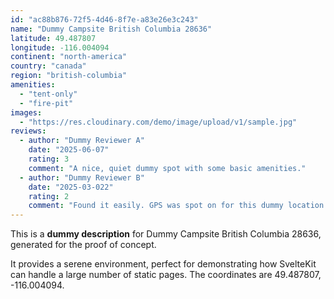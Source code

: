 ```yaml
---
id: "ac88b876-72f5-4d46-8f7e-a83e26e3c243"
name: "Dummy Campsite British Columbia 28636"
latitude: 49.487807
longitude: -116.004094
continent: "north-america"
country: "canada"
region: "british-columbia"
amenities:
  - "tent-only"
  - "fire-pit"
images:
  - "https://res.cloudinary.com/demo/image/upload/v1/sample.jpg"
reviews:
  - author: "Dummy Reviewer A"
    date: "2025-06-07"
    rating: 3
    comment: "A nice, quiet dummy spot with some basic amenities."
  - author: "Dummy Reviewer B"
    date: "2025-03-022"
    rating: 2
    comment: "Found it easily. GPS was spot on for this dummy location."
---
```


This is a **dummy description** for Dummy Campsite British Columbia 28636, generated for the proof of concept.

It provides a serene environment, perfect for demonstrating how SvelteKit can handle a large number of static pages. The coordinates are 49.487807, -116.004094.
